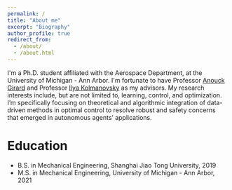 ```yaml
---
permalink: /
title: "About me"
excerpt: "Biography"
author_profile: true
redirect_from: 
  - /about/
  - /about.html
---
```


I'm a Ph.D. student affiliated with the Aerospace Department, at the University of Michigan - Ann Arbor. I'm fortunate to have Professor [Anouck Girard](https://vodca.engin.umich.edu/) and Professor [Ilya Kolmanovsky](https://sites.google.com/a/umich.edu/kolmanovsky/) as my advisors. My research interests include, but are not limited to, learning, control, and optimization. I’m specifically focusing on theoretical and algorithmic integration of data-driven methods in optimal control to resolve robust and safety concerns that emerged in autonomous agents’ applications. 
<!--[[CV](http://XiaoLiSean.github.io/files/resume.pdf)]-->

Education
======
* B.S. in Mechanical Engineering, Shanghai Jiao Tong University, 2019
  <!--* Excellent Freshman Scholarship (2015-2019)-->
  <!--* Yu Liming Scholarship (2018)-->
  <!--* SJTU Outstanding Graduates (2019)-->
* M.S. in Mechanical Engineering, University of Michigan - Ann Arbor, 2021
  <!--* Jackson and Muriel Lum Fellowship (2019-2021)-->

<!-- Hobbits
======
* Basketball
* Swimming -->